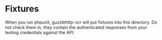 # Fixtures

When you run phpunit, guzzlehttp-vcr will put fixtures into this directory. Do not check them in, they contain the authenticated responses from your testing credentials against the API.